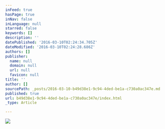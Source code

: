 ```yaml
---
inFeed: true
hasPage: true
inNav: false
inLanguage: null
starred: false
keywords: []
description: ''
datePublished: '2016-03-10T02:24:34.705Z'
dateModified: '2016-03-10T02:24:28.686Z'
authors: []
publisher:
  name: null
  domain: null
  url: null
  favicon: null
title: ''
author: []
sourcePath: _posts/2016-03-10-b49d38e1-9c94-4ded-be1a-c730a0ac347e.md
published: true
url: b49d38e1-9c94-4ded-be1a-c730a0ac347e/index.html
_type: Article

---
```

![](https://the-grid-user-content.s3-us-west-2.amazonaws.com/c4e9850f-f674-4324-812f-6c30f9d277f6.jpg)